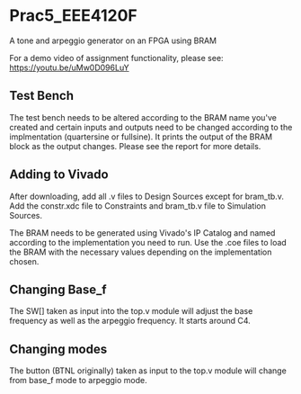 # Prac5_EEE4120F
A tone and arpeggio generator on an FPGA using BRAM

For a demo video of assignment functionality, please see: https://youtu.be/uMw0D096LuY

## Test Bench
The test bench needs to be altered according to the BRAM name you've created and certain inputs and outputs need to be changed according to the implmentation (quartersine or fullsine). It prints the output of the BRAM block as the output changes. Please see the report for more details.

## Adding to Vivado
After downloading, add all .v files to Design Sources except for bram_tb.v. Add the constr.xdc file to Constraints and bram_tb.v file to Simulation Sources.

The BRAM needs to be generated using Vivado's IP Catalog and named according to the implementation you need to run. Use the .coe files to load the BRAM with the necessary values depending on the implementation chosen.

## Changing Base_f
The SW[] taken as input into the top.v module will adjust the base frequency as well as the arpeggio frequency. It starts around C4.

## Changing modes
The button (BTNL originally) taken as input to the top.v module will change from base_f mode to arpeggio mode.
